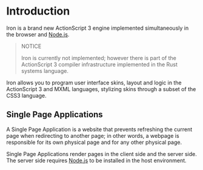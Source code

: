 # Introduction

Iron is a brand new ActionScript 3 engine implemented simultaneously in the browser and [Node.js](https://nodejs.org).

> NOTICE
>
> Iron is currently not implemented; however there is part of the ActionScript 3 compiler infrastructure implemented in the Rust systems language.

Iron allows you to program user interface skins, layout and logic in the ActionScript 3 and MXML languages, stylizing skins through a subset of the CSS3 language.

## Single Page Applications

A Single Page Application is a website that prevents refreshing the current page when redirecting to another page; in other words, a webpage is responsible for its own physical page and for any other physical page.

Single Page Applications render pages in the client side and the server side. The server side requires [Node.js](https://nodejs.org) to be installed in the host environment.
